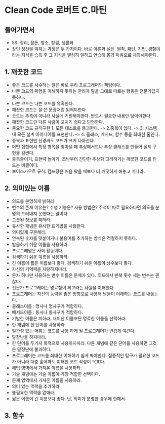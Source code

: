 # Clean Code 로버트 C.마틴

## 들어가면서
- 5S: 정리, 정돈, 청소, 청결, 생활화
- 장인 정신을 익히는 과정은 두 가지이다. 바로 이론과 실전. 원칙, 패턴, 기법, 경험이라는 지식을 습득 후 그 지식을 열심히 일하고 연습해 몸과 마음으로 체득해야한다.
## 1. 깨끗한 코드
- 좋은 코드를 사수하는 일은 바로 우리 프로그래머의 책임이다.
- 나쁜 코드의 위험을 이해하지 못하는 관리자 말을 그대로 따르는 행동은 전문가답지 못하다.
- 나쁜 코드는 나쁜 코드를 유혹한다.
- 깨끗한 코드는 잘 쓴 문장처럼 읽혀야한다.
- 코드는 추측이 아니라 사실에 기반해야한다. 반드시 필요한 내용만 담아야한다.
- 깨끗한 코드란 다른 사람이 고치기 쉽다고 단언한다.
- 중요한 코드 규칙구현 1. 모든 테스트를 통과한다. -> 2.중복이 없다. -> 3. 시스템 내 모든 설계 아이디어를 표현한다. -> 4. 클래스, 메서드, 함수 등을 최대한 줄인다.
- 중복과 표현만 신경써도 코드가 크게 나아진다.
- 어떤 집합에서 특정 항목을 찾아낼 때 추상메서드나 추상 클래스를 만들어 실제 구현을 감싼다.
- 중복줄이기, 표현력 높이기, 초반부터 간단한 추상화 고려하기는 깨끗한 코드를 만드는 비결이다.
- 보이스카우트 규칙: 캠프장은 처음 왔을 때보다 더 깨끗하게 해놓고 떠나라.
## 2. 의미있는 이름
- 의도를 분명하게 밝혀라
- 변수의 존재 이유는? 수행 기능은? 사용 방법은? 주석이 따로 필요하다면 의도를 분명히 드러내지 못했다는 말이다.
- 그릇된 정보를 피하라.
- 유사한 개념은 유사한 표기법을 사용한다.
- 의미있게 구분해라.
- 연속된 숫자를 덧붙이거나 불용어를 추가하는 방식은 적절하지 못하다.
- 발음하기 쉬운 이름을 사용하라.
- 프로그래밍은 사회 활동이다.
- 검색하기 쉬운 이름을 사용하라.
- 긴 이름이 짧은 이름보다 좋다. 검색하기 쉬운 이름이 상수보다 좋다.
- 자신의 기억력을 자랑하지마라.
- 문자 하나만 사용하는 변수 이름은 문제가 있다. 루프에서 반복 횟수 세는 변수는 괜찮다.
- 전문가 프로그래머는 명료함이 최고라는 사실을 이해한다.
- 프로그래머는 자신의 능력을 좋은 방향으로 사용해 남들이 이해하는 코드를 내놓는다.
- 클래스이름 : 명사나 명사구가 적합하다.
- 메서드이름 : 동사나 동사구가 적합하다.
- 기발한 이름은 피하라. 재미난 이름보단 명료한 이름을 선택하라.
- 한 개념에 한 단어를 사용하라.
- 일관성 있는 어휘는 코드를 사용 하게 될 프로그래머가 반갑게 여긴다.
- 말장난을 하지마라.
- 한 단어를 두가지 목적으로 사용하지마라. 다른 개념에 같은 단어를 사용하면 그것은 말장난에 불과하다.
- 프로그래머는 코드를 최대한 이해하기 쉽게 짜야한다. 집중적인 탐구가 필요한 코드가 아니라 대충 훑어봐도 이해한 코드 작성이 목표다.
- 해법 영역에서 가져온 이름을 사용하라.
- 기술 개념에는 기술 이름이 가장 적합한 선택이다.
- 문제 영역에서 가져온 이름을 사용하라.
- 의미 있는 맥락을 추가하라.
- 불필요한 맥락을 없애라.
- 짧은 이름이 긴 이름보다 좋다. 단, 의미가 분명한 경우에 한해서.

## 3. 함수
